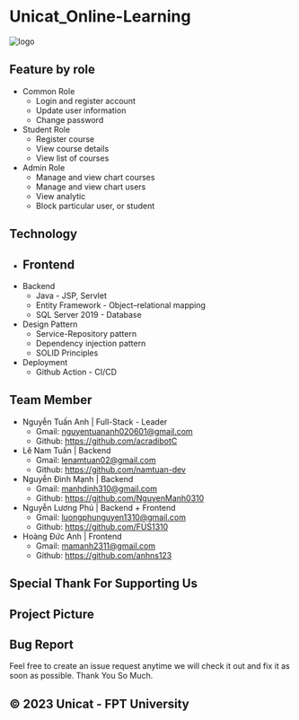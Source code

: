 # Unicat_Online-Learning

![logo](https://user-images.githubusercontent.com/118791918/217361076-0e31d062-1057-4ca6-93d3-d211ebabed5c.svg)

## Feature by role

- Common Role
     - Login and register account
     - Update user information
     - Change password
- Student Role
     - Register course
     - View course details
     - View list of courses
- Admin Role
     - Manage and view chart courses
     - Manage and view chart users
     - View analytic
     - Block particular user, or student

## Technology

- Frontend
     - 
- Backend
     - Java - JSP, Servlet
     - Entity Framework - Object–relational mapping
     - SQL Server 2019 - Database
- Design Pattern
     - Service-Repository pattern
     - Dependency injection pattern
     - SOLID Principles
- Deployment
     - Github Action - CI/CD

## Team Member

- Nguyễn Tuấn Anh | Full-Stack - Leader
     - Gmail: nguyentuananh020601@gmail.com
     - Github: https://github.com/acradibotC
- Lê Nam Tuấn | Backend
     - Gmail: lenamtuan02@gmail.com
     - Github: https://github.com/namtuan-dev
- Nguyễn Đình Mạnh | Backend
     - Gmail: manhdinh310@gmail.com
     - Github: https://github.com/NguyenManh0310
- Nguyễn Lương Phú | Backend + Frontend
     - Gmail: luongphunguyen1310@gmail.com
     - Github: https://github.com/FUS1310
- Hoàng Đức Anh | Frontend
     - Gmail: mamanh2311@gmail.com
     - Github: https://github.com/anhns123

## Special Thank For Supporting Us



## Project Picture



## Bug Report

Feel free to create an issue request anytime we will check it out and fix it as soon as possible. Thank You So Much.

## © 2023 Unicat - FPT University
